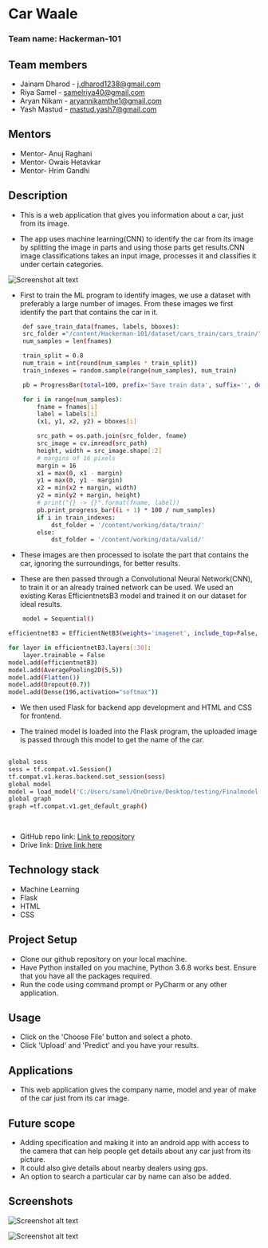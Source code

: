 # Car Waale

### Team name: Hackerman-101

## Team members
* Jainam Dharod - j.dharod1238@gmail.com
* Riya Samel - samelriya40@gmail.com
* Aryan Nikam - aryannikamthe1@gmail.com
* Yash Mastud - mastud.yash7@gmail.com

## Mentors
* Mentor- Anuj Raghani
* Mentor- Owais Hetavkar
* Mentor- Hrim Gandhi

## Description
* This is a web application that gives you information about a car, just from its image.

* The app uses machine learning(CNN) to identify the car from its image by splitting the image in parts and using those parts get results.CNN image classifications takes an input image, processes it and classifies it under certain categories.


![Screenshot alt text](https://drive.google.com/file/d/1T7jDaYHUFySPOSkNMVwYYPrqqKqunUyw/view?usp=sharing "This is an example of a basic CNN network.")


* First to train the ML program to identify images, we use a dataset with preferably a large number of images. From these images we first identify the part that contains the car in it.

```bash
    def save_train_data(fnames, labels, bboxes): 
    src_folder ="/content/Hackerman-101/dataset/cars_train/cars_train/"
    num_samples = len(fnames)

    train_split = 0.8
    num_train = int(round(num_samples * train_split))
    train_indexes = random.sample(range(num_samples), num_train)

    pb = ProgressBar(total=100, prefix='Save train data', suffix='', decimals=3, length=50, fill='=')

    for i in range(num_samples):
        fname = fnames[i]
        label = labels[i]
        (x1, y1, x2, y2) = bboxes[i]

        src_path = os.path.join(src_folder, fname)
        src_image = cv.imread(src_path)
        height, width = src_image.shape[:2]
        # margins of 16 pixels
        margin = 16
        x1 = max(0, x1 - margin)
        y1 = max(0, y1 - margin)
        x2 = min(x2 + margin, width)
        y2 = min(y2 + margin, height)
        # print("{} -> {}".format(fname, label))
        pb.print_progress_bar((i + 1) * 100 / num_samples)
        if i in train_indexes:
            dst_folder = '/content/working/data/train/'
        else:
            dst_folder = '/content/working/data/valid/'

```
* These images are then processed to isolate the part that contains the car, ignoring the surroundings, for better results.

* These are then passed through a Convolutional Neural Network(CNN), to train it or an already trained network can be used. We used an existing Keras EfficientnetsB3 model and trained it on our dataset for ideal results.

```bash
    model = Sequential()

efficientnetB3 = EfficientNetB3(weights='imagenet', include_top=False, input_shape=(299,299,3))

for layer in efficientnetB3.layers[:30]:
    layer.trainable = False
model.add(efficientnetB3)
model.add(AveragePooling2D(5,5))
model.add(Flatten())
model.add(Dropout(0.7))
model.add(Dense(196,activation="softmax"))
```
* We then used Flask for backend app development and HTML and CSS for frontend.

* The trained model is loaded into the Flask program, the uploaded image is passed through this model to get the name of the car.
```bash
    
global sess
sess = tf.compat.v1.Session()
tf.compat.v1.keras.backend.set_session(sess)
global model
model = load_model('C:/Users/samel/OneDrive/Desktop/testing/Finalmodel.h5')
global graph
graph =tf.compat.v1.get_default_graph()
 
 
```


* GitHub repo link: [Link to repository](https://github.com/riyasamel/Hackerman-101.git)
* Drive link: [Drive link here](https://drive.google.com/drive/folders/1J8ySQ9PivtIU8xqyzqBCk3XJc2iHyXt6?usp=sharing)

## Technology stack

* Machine Learning
* Flask
* HTML
* CSS

## Project Setup
* Clone our github repository on your local machine.
* Have Python installed on you machine, Python 3.6.8 works best. 
Ensure that you have all the packages required.
* Run the code using command prompt or PyCharm or any other application.

## Usage
* Click on the 'Choose File' button and select a photo.
* Click 'Upload' and 'Predict' and you have your results.

## Applications
* This web application gives the company name, model and year of make of the car just from its car image.


## Future scope
* Adding specification and making it into an android app with access to the camera that can help people get details about any car just from its picture.
* It could also give details about nearby dealers using gps.
* An option to search a particular car by name can also be added.

## Screenshots


![Screenshot alt text](https://drive.google.com/file/d/1nbr9bOzpv8h-wkYpn017UvkIdprM0oUe/view?usp=sharing "This is the Home Page.")


![Screenshot alt text](https://drive.google.com/file/d/13PNch1rklGB7iyjGva1jLKqO4GN3KWaW/view?usp=sharing "This is the Predict Page.")

